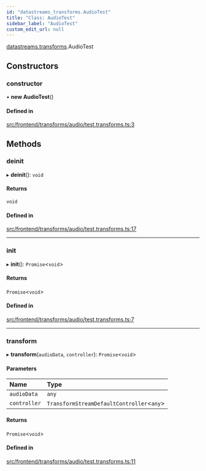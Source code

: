 ```yaml
---
id: "datastreams_transforms.AudioTest"
title: "Class: AudioTest"
sidebar_label: "AudioTest"
custom_edit_url: null
---
```


[datastreams.transforms](../modules/datastreams_transforms).AudioTest

## Constructors

### constructor

• **new AudioTest**()

#### Defined in

[src/frontend/transforms/audio/test.transforms.ts:3](https://github.com/brainsatplay/datastreams-api/blob/b373a8f/src/frontend/transforms/audio/test.transforms.ts#L3)

## Methods

### deinit

▸ **deinit**(): `void`

#### Returns

`void`

#### Defined in

[src/frontend/transforms/audio/test.transforms.ts:17](https://github.com/brainsatplay/datastreams-api/blob/b373a8f/src/frontend/transforms/audio/test.transforms.ts#L17)

___

### init

▸ **init**(): `Promise`<`void`\>

#### Returns

`Promise`<`void`\>

#### Defined in

[src/frontend/transforms/audio/test.transforms.ts:7](https://github.com/brainsatplay/datastreams-api/blob/b373a8f/src/frontend/transforms/audio/test.transforms.ts#L7)

___

### transform

▸ **transform**(`audioData`, `controller`): `Promise`<`void`\>

#### Parameters

| Name | Type |
| :------ | :------ |
| `audioData` | `any` |
| `controller` | `TransformStreamDefaultController`<`any`\> |

#### Returns

`Promise`<`void`\>

#### Defined in

[src/frontend/transforms/audio/test.transforms.ts:11](https://github.com/brainsatplay/datastreams-api/blob/b373a8f/src/frontend/transforms/audio/test.transforms.ts#L11)
